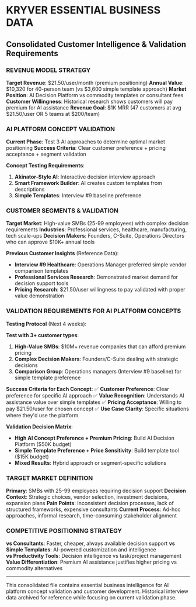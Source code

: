 # KRYVER ESSENTIAL BUSINESS DATA
## Consolidated Customer Intelligence & Validation Requirements

### REVENUE MODEL STRATEGY
**Target Revenue**: $21.50/user/month (premium positioning)
**Annual Value**: $10,320 for 40-person team (vs $3,600 simple template approach)
**Market Position**: AI Decision Platform vs commodity templates or consultant fees
**Customer Willingness**: Historical research shows customers will pay premium for AI assistance
**Revenue Goal**: $1K MRR (47 customers at avg $21.50/user OR 5 teams at $200/team)

### AI PLATFORM CONCEPT VALIDATION
**Current Phase**: Test 3 AI approaches to determine optimal market positioning
**Success Criteria**: Clear customer preference + pricing acceptance + segment validation

**Concept Testing Requirements**:
1. **Akinator-Style AI**: Interactive decision interview approach
2. **Smart Framework Builder**: AI creates custom templates from descriptions  
3. **Simple Templates**: Interview #9 baseline preference

### CUSTOMER SEGMENTS & VALIDATION
**Target Market**: High-value SMBs (25-99 employees) with complex decision requirements
**Industries**: Professional services, healthcare, manufacturing, tech scale-ups
**Decision Makers**: Founders, C-Suite, Operations Directors who can approve $10K+ annual tools

**Previous Customer Insights** (Reference Data):
- **Interview #9 Healthcare**: Operations Manager preferred simple vendor comparison templates
- **Professional Services Research**: Demonstrated market demand for decision support tools
- **Pricing Research**: $21.50/user willingness to pay validated with proper value demonstration

### VALIDATION REQUIREMENTS FOR AI PLATFORM CONCEPTS
**Testing Protocol** (Next 4 weeks):

**Test with 3+ customer types**:
1. **High-Value SMBs**: $10M+ revenue companies that can afford premium pricing
2. **Complex Decision Makers**: Founders/C-Suite dealing with strategic decisions
3. **Comparison Group**: Operations managers (Interview #9 baseline) for simple template preference

**Success Criteria for Each Concept**:
✅ **Customer Preference**: Clear preference for specific AI approach
✅ **Value Recognition**: Understands AI assistance value over simple templates
✅ **Pricing Acceptance**: Willing to pay $21.50/user for chosen concept
✅ **Use Case Clarity**: Specific situations where they'd use the platform

**Validation Decision Matrix**:
- **High AI Concept Preference + Premium Pricing**: Build AI Decision Platform ($50K budget)
- **Simple Template Preference + Price Sensitivity**: Build template tool ($15K budget)  
- **Mixed Results**: Hybrid approach or segment-specific solutions

### TARGET MARKET DEFINITION
**Primary**: SMBs with 25-99 employees requiring decision support
**Decision Context**: Strategic choices, vendor selection, investment decisions, expansion plans
**Pain Points**: Inconsistent decision processes, lack of structured frameworks, expensive consultants
**Current Process**: Ad-hoc approaches, informal research, time-consuming stakeholder alignment

### COMPETITIVE POSITIONING STRATEGY
**vs Consultants**: Faster, cheaper, always available decision support
**vs Simple Templates**: AI-powered customization and intelligence  
**vs Productivity Tools**: Decision intelligence vs task/project management
**Value Differentiation**: Premium AI assistance justifies higher pricing vs commodity alternatives

---

This consolidated file contains essential business intelligence for AI platform concept validation and customer development. Historical interview data archived for reference while focusing on current validation phase.